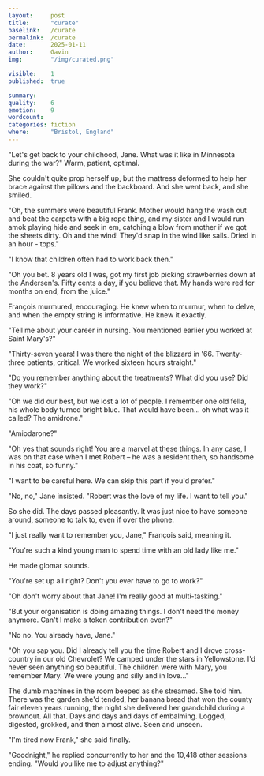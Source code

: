 ```yaml
---
layout:     post
title:      "curate"
baselink:   /curate
permalink:  /curate
date:       2025-01-11
author:     Gavin   
img:        "/img/curated.png"

visible:    1
published:  true

summary:    
quality:    6
emotion:    9
wordcount:      
categories: fiction
where:      "Bristol, England"
---
```



"Let's get back to your childhood, Jane. What was it like in Minnesota during the war?" Warm, patient, optimal. 

She couldn't quite prop herself up, but the mattress deformed to help her brace against the pillows and the backboard. And she went back, and she smiled.

"Oh, the summers were beautiful Frank. Mother would hang the wash out and beat the carpets with a big rope thing, and my sister and I would run amok playing hide and seek in em, catching a blow from mother if we got the sheets dirty. Oh and the wind! They'd snap in the wind like sails. Dried in an hour - tops."

"I know that children often had to work back then."

"Oh you bet. 8 years old I was, got my first job picking strawberries down at the Andersen's. Fifty cents a day, if you believe that. My hands were red for months on end, from the juice."

François murmured, encouraging. He knew when to murmur, when to delve, and when the empty string is informative. He knew it exactly.

"Tell me about your career in nursing. You mentioned earlier you worked at Saint Mary's?"

"Thirty-seven years! I was there the night of the blizzard in '66. Twenty-three patients, critical. We worked sixteen hours straight."

"Do you remember anything about the treatments? What did you use? Did they work?"

"Oh we did our best, but we lost a lot of people. I remember one old fella, his whole body turned bright blue. That would have been... oh what was it called? The amidrone."

"Amiodarone?"

"Oh yes that sounds right! You are a marvel at these things. In any case, I was on that case when I met Robert – he was a resident then, so handsome in his coat, so funny."

"I want to be careful here. We can skip this part if you'd prefer."

"No, no," Jane insisted. "Robert was the love of my life. I want to tell you."

So she did. The days passed pleasantly. It was just nice to have someone around, someone to talk to, even if over the phone.

"I just really want to remember you, Jane," François said, meaning it. 

"You're such a kind young man to spend time with an old lady like me."

He made glomar sounds. 

"You're set up all right? Don't you ever have to go to work?"

"Oh don't worry about that Jane! I'm really good at multi-tasking."

"But your organisation is doing amazing things. I don't need the money anymore. Can't I make a token contribution even?"

"No no. You already have, Jane."

"Oh you sap you. Did I already tell you the time Robert and I drove cross-country in our old Chevrolet? We camped under the stars in Yellowstone. I'd never seen anything so beautiful. The children were with Mary, you remember Mary. We were young and silly and in love..."

The dumb machines in the room beeped as she streamed. She told him. There was the garden she'd tended, her banana bread that won the county fair eleven years running, the night she delivered her grandchild during a brownout. All that. Days and days and days of embalming. Logged, digested, grokked, and then almost alive. Seen and unseen.

"I'm tired now Frank," she said finally.

"Goodnight," he replied concurrently to her and the 10,418 other sessions ending. "Would you like me to adjust anything?"


<!-- Image is generated by Veo 2 -->